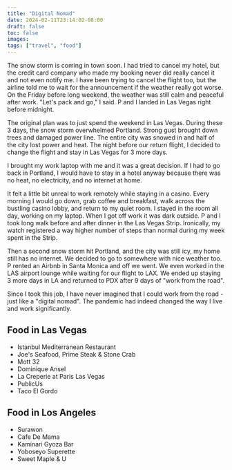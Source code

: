 ```yaml
---
title: "Digital Nomad"
date: 2024-02-11T23:14:02-08:00
draft: false
toc: false
images:
tags: ["travel", "food"]
---
```



The snow storm is coming in town soon. I had tried to cancel my hotel, but the credit card company who made my booking never did really cancel it and not even notify me. I have been trying to cancel the flight too, but the airline told me to wait for the announcement if the weather really got worse. On the Friday before long weekend, the weather was still calm and peaceful after work. "Let's pack and go," I said. P and I landed in Las Vegas right before midnight.

The original plan was to just spend the weekend in Las Vegas. During these 3 days, the snow storm overwhelmed Portland. Strong gust brought down trees and damaged power line. The entire city was snowed in and half of the city lost power and heat. The night before our return flight, I decided to change the flight and stay in Las Vegas for 3 more days.

I brought my work laptop with me and it was a great decision. If I had to go back in Portland, I would have to stay in a hotel anyway because there was no heat, no electricity, and no internet at home.

It felt a little bit unreal to work remotely while staying in a casino. Every morning I would go down, grab coffee and breakfast, walk across the bustling casino lobby, and return to my quiet room. I stayed in the room all day, working on my laptop. When I got off work it was dark outside. P and I took long walk before and after dinner in the Las Vegas Strip. Ironically, my watch registered a way higher number of steps than normal during my week spent in the Strip.

Then a second snow storm hit Portland, and the city was still icy, my home still has no internet. We decided to go to somewhere with nice weather too. P rented an Airbnb in Santa Monica and off we went. We even worked in the LAS airport lounge while waiting for our flight to LAX. We ended up staying 3 more days in LA and returned to PDX after 9 days of "work from the road".

Since I took this job, I have never imagined that I could work from the road - just like a "digital nomad". The pandemic had indeed changed the way I live and work significantly.

## Food in Las Vegas
- Istanbul Mediterranean Restaurant
- Joe's Seafood, Prime Steak & Stone Crab
- Mott 32
- Dominique Ansel
- La Creperie at Paris Las Vegas
- PublicUs
- Taco El Gordo

## Food in Los Angeles
- Surawon
- Cafe De Mama
- Kaminari Gyoza Bar
- Yoboseyo Superette
- Sweet Maple & U
